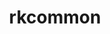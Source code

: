 ---
title: "rkcommon"
layout: cache
categories: [package, develop]
meta: {"compilers": ["gcc@11.1.0"], "num_specs": 13, "num_specs_by_stack": {"data-vis-sdk": 13, "root": 13}, "oss": ["ubuntu20.04"], "platforms": ["linux"], "stacks": ["data-vis-sdk", "root"], "targets": ["x86_64_v3"], "versions": ["1.9.0"]}
spec_details: [{"compiler": "gcc@11.1.0", "hash": "b63iloxp7aj2k4youqyw2ojh5lzgrx4r", "os": "ubuntu20.04", "platform": "linux", "size": "-", "stacks": ["data-vis-sdk", "root"], "target": "x86_64_v3", "variants": ["build_system=cmake", "build_type=Release", "generator=make", "~ipo"], "versions": ["1.9.0"]}, {"compiler": "gcc@11.1.0", "hash": "bzg5rch2puhqb64qchzj7tydpurkfw2p", "os": "ubuntu20.04", "platform": "linux", "size": "-", "stacks": ["data-vis-sdk", "root"], "target": "x86_64_v3", "variants": ["build_system=cmake", "build_type=Release", "generator=make", "~ipo"], "versions": ["1.9.0"]}, {"compiler": "gcc@11.1.0", "hash": "epxl2fxlsps2qt5ivdrhhlbrwtd3uf2u", "os": "ubuntu20.04", "platform": "linux", "size": "-", "stacks": ["data-vis-sdk", "root"], "target": "x86_64_v3", "variants": ["build_system=cmake", "build_type=Release", "generator=make", "~ipo"], "versions": ["1.9.0"]}, {"compiler": "gcc@11.1.0", "hash": "futb5ayge7htmezyfpzhkp65orit5b6g", "os": "ubuntu20.04", "platform": "linux", "size": "-", "stacks": ["data-vis-sdk", "root"], "target": "x86_64_v3", "variants": ["build_system=cmake", "build_type=Release", "generator=make", "~ipo"], "versions": ["1.9.0"]}, {"compiler": "gcc@11.1.0", "hash": "fzzrociq7q7maiy7bhwk4bv532yw3gwf", "os": "ubuntu20.04", "platform": "linux", "size": "-", "stacks": ["data-vis-sdk", "root"], "target": "x86_64_v3", "variants": ["build_system=cmake", "build_type=Release", "generator=make", "~ipo"], "versions": ["1.9.0"]}, {"compiler": "gcc@11.1.0", "hash": "ku6yjhtmyo5umbdjvm5zv3iaxrb4igrt", "os": "ubuntu20.04", "platform": "linux", "size": "-", "stacks": ["data-vis-sdk", "root"], "target": "x86_64_v3", "variants": ["build_system=cmake", "build_type=Release", "generator=make", "~ipo"], "versions": ["1.9.0"]}, {"compiler": "gcc@11.1.0", "hash": "p43ecuptsqq5vmom2smg6fusdigsldfi", "os": "ubuntu20.04", "platform": "linux", "size": "-", "stacks": ["data-vis-sdk", "root"], "target": "x86_64_v3", "variants": ["build_system=cmake", "build_type=Release", "generator=make", "~ipo"], "versions": ["1.9.0"]}, {"compiler": "gcc@11.1.0", "hash": "qgprl6rxeofr55gerakkbo2kgsap2vww", "os": "ubuntu20.04", "platform": "linux", "size": "-", "stacks": ["data-vis-sdk", "root"], "target": "x86_64_v3", "variants": ["build_system=cmake", "build_type=Release", "generator=make", "~ipo"], "versions": ["1.9.0"]}, {"compiler": "gcc@11.1.0", "hash": "refffvyn3g5tbvbzinvwm5vajywrhc3s", "os": "ubuntu20.04", "platform": "linux", "size": "-", "stacks": ["data-vis-sdk", "root"], "target": "x86_64_v3", "variants": ["build_system=cmake", "build_type=Release", "generator=make", "~ipo"], "versions": ["1.9.0"]}, {"compiler": "gcc@11.1.0", "hash": "tgngtatstmy3oxlk5vy6uls3gqpybqvc", "os": "ubuntu20.04", "platform": "linux", "size": "-", "stacks": ["data-vis-sdk", "root"], "target": "x86_64_v3", "variants": ["build_system=cmake", "build_type=Release", "generator=make", "~ipo"], "versions": ["1.9.0"]}, {"compiler": "gcc@11.1.0", "hash": "y3yenmgqar75w2irm24vwb6sqntisi6v", "os": "ubuntu20.04", "platform": "linux", "size": "-", "stacks": ["data-vis-sdk", "root"], "target": "x86_64_v3", "variants": ["build_system=cmake", "build_type=Release", "generator=make", "~ipo"], "versions": ["1.9.0"]}, {"compiler": "gcc@11.1.0", "hash": "yb6busszaefnz472l6ntwjqn2m6jfseg", "os": "ubuntu20.04", "platform": "linux", "size": "-", "stacks": ["data-vis-sdk", "root"], "target": "x86_64_v3", "variants": ["build_system=cmake", "build_type=Release", "generator=make", "~ipo"], "versions": ["1.9.0"]}, {"compiler": "gcc@11.1.0", "hash": "ylba2vi6at5n2oisxovbswqwilqf4wck", "os": "ubuntu20.04", "platform": "linux", "size": "-", "stacks": ["data-vis-sdk", "root"], "target": "x86_64_v3", "variants": ["build_system=cmake", "build_type=Release", "generator=make", "~ipo"], "versions": ["1.9.0"]}]
---